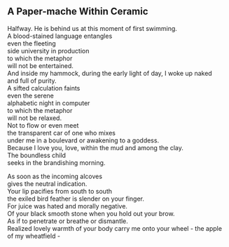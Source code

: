 A Paper-mache Within Ceramic
----------------------------
Halfway. He is behind us at this moment of first swimming.  
A blood-stained language entangles  
even the fleeting  
side university in production  
to which the metaphor  
will not be entertained.  
And inside my hammock, during the early light of day, I woke up naked  
and full of purity.  
A sifted calculation faints  
even the serene  
alphabetic night in computer  
to which the metaphor  
will not be relaxed.  
Not to flow or even meet  
the transparent car of one who mixes  
under me in a boulevard or awakening to a goddess.  
Because I love you, love, within the mud and among the clay.  
The boundless child  
seeks in the brandishing morning.  
  
As soon as the incoming alcoves  
gives the neutral indication.  
Your lip pacifies from south to south  
the exiled bird feather is slender on your finger.  
For juice was hated and morally negative.  
Of your black smooth stone when you hold out your brow.  
As if to penetrate or breathe or dismantle.  
Realized lovely warmth of your body carry me onto your wheel - the apple of my wheatfield -  
